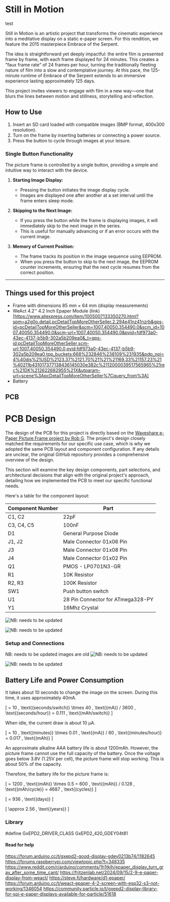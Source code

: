 # Still in Motion

test

Still in Motion is an artistic project that transforms the cinematic experience into a meditative display on a static e-paper screen. For this rendition, we feature the 2015 masterpiece Embrace of the Serpent.

The idea is straightforward yet deeply impactful: the entire film is presented frame by frame, with each frame displayed for 24 minutes. This creates a "faux frame rate" of 24 frames per hour, turning the traditionally fleeting nature of film into a slow and contemplative journey. At this pace, the 125-minute runtime of Embrace of the Serpent extends to an immersive experience lasting approximately 125 days.

This project invites viewers to engage with film in a new way—one that blurs the lines between motion and stillness, storytelling and reflection.

## **How to Use**

1. Insert an SD card loaded with compatible images (BMP format, 400x300 resolution).
2. Turn on the frame by inserting batteries or connecting a power source.
3. Press the button to cycle through images at your leisure.

### **Single Button Functionality**

The picture frame is controlled by a single button, providing a simple and intuitive way to interact with the device.

1. **Starting Image Display:**
   - Pressing the button initiates the image display cycle. 
   - Images are displayed one after another at a set interval until the frame enters sleep mode.

2. **Skipping to the Next Image:**
   - If you press the button while the frame is displaying images, it will immediately skip to the next image in the series.
   - This is useful for manually advancing or if an error occurs with the current image.

3. **Memory of Current Position:**
   - The frame tracks its position in the image sequence using EEPROM. 
   - When you press the button to skip to the next image, the EEPROM counter increments, ensuring that the next cycle resumes from the correct position.

---

## Things used for this project

- Frame with dimensions 85 mm × 64 mm (display measurements) 
- WeAct 4.2'' 4.2 Inch Epaper Module (link)[https://www.aliexpress.com/item/1005007133350270.html?spm=a2g0o.detail.pcDetailTopMoreOtherSeller.2.294e41nz41nzrb&gps-id=pcDetailTopMoreOtherSeller&scm=1007.40050.354490.0&scm_id=1007.40050.354490.0&scm-url=1007.40050.354490.0&pvid=fdf973a0-43ec-4137-b5b9-302a5b209ea0&_t=gps-id:pcDetailTopMoreOtherSeller,scm-url:1007.40050.354490.0,pvid:fdf973a0-43ec-4137-b5b9-302a5b209ea0,tpp_buckets:668%232846%238109%231935&pdp_npi=4%40dis%21USD%2123.37%2121.70%21%21%21169.33%21157.23%21%40211b431017377138436145030e382c%2112000039517565965%21rec%21DK%212622682955%21X&utparam-url=scene%3ApcDetailTopMoreOtherSeller%7Cquery_from%3A]
- Battery


## PCB 

# PCB Design

The design of the PCB for this project is directly based on the [Waveshare e-Paper Picture Frame project by Rob G](https://github.com/rob-g2-365/waveshare_epaper_picture_frame?tab=readme-ov-file). The project's design closely matched the requirements for our specific use case, which is why we adopted the same PCB layout and component configuration. If any details are unclear, the original GitHub repository provides a comprehensive overview of the design.

This section will examine the key design components, part selections, and architectural decisions that align with the original project's approach, detailing how we implemented the PCB to meet our specific functional needs.

Here's a table for the component layout:

| **Component Number** | **Part** |
|---------------------|----------|
| C1, C2 | 22pF |
| C3, C4, C5 | 100nF |
| D1 | General Purpose Diode |
| J1, J2 | Male Connector 01x06 Pin |
| J3 | Male Connector 01x08 Pin |
| J4 | Male Connector 01x02 Pin |
| Q1 | PMOS - LP0701N3-GR |
| R1 | 10K Resistor |
| R2, R3 | 100K Resistor |
| SW1 | Push button switch |
| U1 | 28 Pin Connector for ATmega328-PY |
| Y1 | 16Mhz Crystal |



![NB: needs to be updated](img/pcb_bare.jpeg)

![NB: needs to be updated](img/pcb_components.jpeg)



### Setup and Connections

NB: needs to be updated images are old
![NB: needs to be updated](img/WeAct_E-Hat_SPI.jpg)

![NB: needs to be updated](img/SD_Card-Connections.jpg)






## Battery Life and Power Consumption

It takes about 10 seconds to change the image on the screen. During this time, it uses approximately 40mA.

\[
= 10 \, \text{(seconds/switch)} \times 40 \, \text{(mA)} / 3600 \, \text{(seconds/hour)}
= 0.111 \, \text{(mAh/switch)}
\]

When idle, the current draw is about 10 µA.

\[
= 10 \, \text{(minutes)} \times 0.01 \, \text{(mA)} / 60 \, \text{(minutes/hour)}
= 0.017 \, \text{(mAh)}
\]

An approximate alkaline AAA battery life is about 1200mAh. However, the picture frame cannot use the full capacity of the battery. Once the voltage goes below 3.8V (1.25V per cell), the picture frame will stop working. This is about 50% of the capacity.

Therefore, the battery life for the picture frame is:

\[
= 1200 \, \text{(mAh)} \times 0.5
= 600 \, \text{(mAh)} / 0.128 \, \text{(mAh/cycle)}
= 4687 \, \text{(cycles)}
\]

\[
= 936 \, \text{(days)}
\]

\[
\approx 2.56 \, \text{(years)}
\]

### Library

#define GxEPD2_DRIVER_CLASS GxEPD2_420_GDEY04t81

#### Read for help

https://forum.arduino.cc/t/gxepd2-good-display-gdey0213b74/1182645
https://forums.raspberrypi.com/viewtopic.php?t=348335
https://www.reddit.com/r/arduino/comments/1h1tklh/epaper_display_turn_gray_after_some_time_cant/
https://fritzenlab.net/2024/09/15/2-9-e-paper-display-from-weact/
https://steve.fi/hardware/d1-epaper/
https://forum.arduino.cc/t/weact-epaper-4-2-screen-with-esp32-s3-not-working/1346054
https://community.particle.io/t/gxepd2-display-library-for-spi-e-paper-displays-available-for-particle/51618